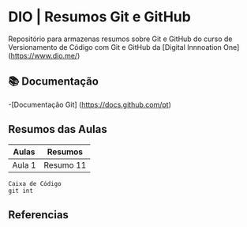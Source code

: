 
# DIO | Resumos Git e GitHub

Repositório para armazenas resumos sobre Git e GitHub do curso de Versionamento de Código com Git e GitHub da [Digital Innnoation One] (https://www.dio.me/)

## 📚 Documentação
-[Documentação Git] (https://docs.github.com/pt)

## Resumos das Aulas
|Aulas|Resumos|
|-----|-------|
|Aula 1|Resumo 11

```
Caixa de Código
git int
```
## Referencias